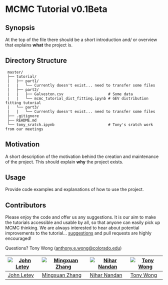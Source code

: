 # MCMC Tutorial v0.1Beta

## Synopsis
  
At the top of the file there should be a short introduction and/ or overview that explains **what** the project is.

## Directory Structure

```
 master/
 ├── tutorial/
 |   ├── part1/
 |   |   └── Currently doesn't exist... need to transfer some files
 |   ├── part2/
 |   |   ├── Galveston.csv                    # Some data
 |   |   └── mcmc_tutorial_dist_fitting.ipynb # GEV distribution fitting tutorial
 |   └── part3/
 |   |   └── Currently doesn't exist... need to transfer some files
 ├── .gitignore
 ├── README.md
 └── tony_sratch.ipynb                        # Tony's sratch work from our meetings
 ```

## Motivation

A short description of the motivation behind the creation and maintenance of the project. This should explain **why** the project exists.

## Usage

Provide code examples and explanations of how to use the project.

## Contributors

Please enjoy the code and offer us any suggestions. It is our aim to make the tutorials accessible and usable by all, so that anyone can easily pick up MCMC thinking. We are always interested to hear about potential improvements to the tutorial... [suggestions](../../issues/) and pull requests are highly encouraged!

Questions? Tony Wong (anthony.e.wong@colorado.edu)

[![John Letey](https://github.com/johnletey.png)](https://github.com/johnletey) | [![Mingxuan Zhang](https://github.com/MingxuanZhang.png)](https://github.com/MingxuanZhang) | [![Nihar Nandan](https://github.com/NiharNandan.png)](https://github.com/NiharNandan) | [![Tony Wong](https://github.com/tonyewong.png)](https://github.com/tonyewong)
---|---|---|---
[John Letey](https://github.com/johnletey) | [Mingxuan Zhang](https://github.com/MingxuanZhang) | [Nihar Nandan](https://github.com/NiharNandan) | [Tony Wong](https://github.com/tonyewong)

